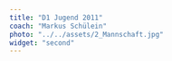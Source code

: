 ```yaml
---
title: "D1 Jugend 2011"
coach: "Markus Schülein"
photo: "../../assets/2_Mannschaft.jpg"
widget: "second"
---
```

